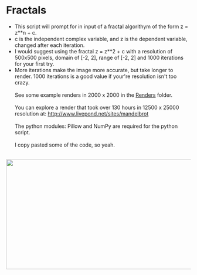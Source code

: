 # Fractals
* This script will prompt for in input of a fractal algorithym of the form z = z**n + c.
* c is the independent complex variable, and z is the dependent variable, changed after each iteration.
* I would suggest using the fractal z = z**2 + c with a resolution of 500x500 pixels, domain of [-2, 2], range of [-2, 2] and 1000 iterations for your first try.
* More iterations make the image more accurate, but take longer to render. 1000 iterations is a good value if your're resolution isn't too crazy.
<br/><br/>
See some example renders in 2000 x 2000 in the <a href="/Renders">Renders</a> folder.
<br/><br/>
You can explore a render that took over 130 hours in 12500 x 25000 resolution at: http://www.livepond.net/sites/mandelbrot
<br/><br/>
The python modules: Pillow and NumPy are required for the python script.
<br/><br/>
I copy pasted some of the code, so yeah.
<br/><br/>
<img src="Renders/MEGA.png" width="600px" height="300px">
